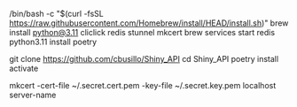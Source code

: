 /bin/bash -c "$(curl -fsSL https://raw.githubusercontent.com/Homebrew/install/HEAD/install.sh)"
brew install python@3.11 cliclick redis stunnel mkcert
brew services start redis
python3.11 install poetry

git clone https://github.com/cbusillo/Shiny_API
cd Shiny_API
poetry install
activate

mkcert -cert-file ~/.secret.cert.pem -key-file ~/.secret.key.pem localhost server-name